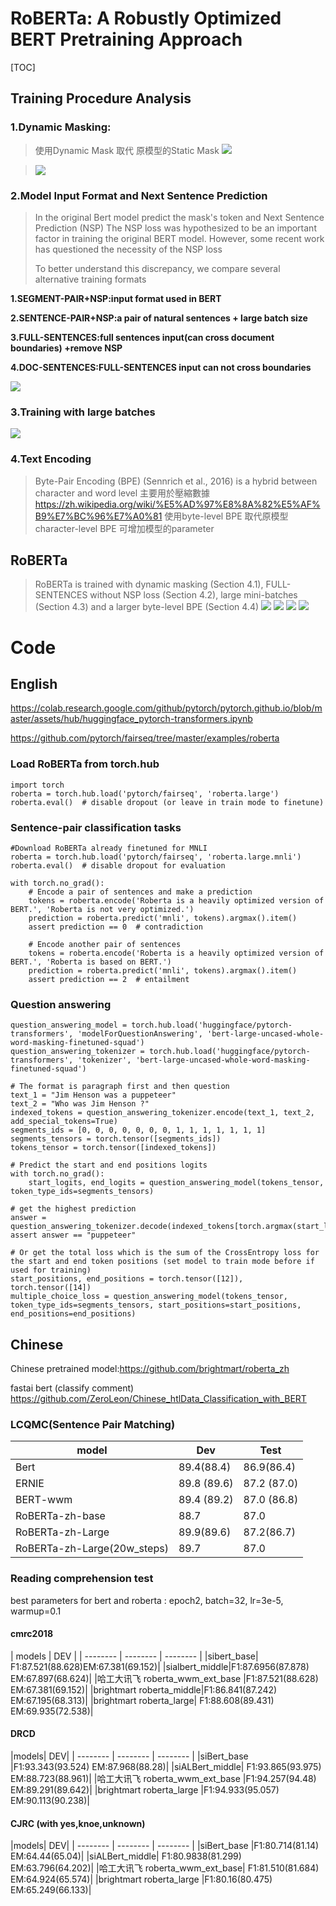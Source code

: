 # **RoBERTa: A Robustly Optimized BERT Pretraining Approach** #

[TOC]


## Training Procedure Analysis
### 1.Dynamic Masking:
> 使用Dynamic Mask 取代 原模型的Static Mask
> ![](https://i.imgur.com/WH1w7k5.png)

> ![](https://i.imgur.com/7H4jxpN.png)

### 2.Model Input Format and Next Sentence Prediction
> In the original Bert model predict the mask's token and Next Sentence Prediction (NSP)
> The NSP loss was hypothesized to be an important factor in training the original BERT model.
> However, some recent work has questioned the necessity of the NSP loss
> 
> To better understand this discrepancy, we compare several alternative training formats

**1.SEGMENT-PAIR+NSP:input format used in BERT**

**2.SENTENCE-PAIR+NSP:a pair of natural sentences + large batch size**

**3.FULL-SENTENCES:full sentences input(can cross document boundaries) +remove NSP**

**4.DOC-SENTENCES:FULL-SENTENCES input can not cross boundaries**

![](https://i.imgur.com/Bd4lFXW.png)













### 3.Training with large batches
![](https://i.imgur.com/Dmnawph.png)

### 4.Text Encoding
> Byte-Pair Encoding (BPE) (Sennrich et al., 2016) is a hybrid between character and word level
主要用於壓縮數據
https://zh.wikipedia.org/wiki/%E5%AD%97%E8%8A%82%E5%AF%B9%E7%BC%96%E7%A0%81
使用byte-level BPE 取代原模型 character-level BPE 可增加模型的parameter

## RoBERTa
> RoBERTa is trained with dynamic masking
(Section 4.1), FULL-SENTENCES without NSP
loss (Section 4.2), large mini-batches (Section 4.3)
and a larger byte-level BPE (Section 4.4)
![](https://i.imgur.com/iSqV6Gc.png)
![](https://i.imgur.com/b2xLfHr.png)
![](https://i.imgur.com/GHq0IPq.png)
![](https://i.imgur.com/FCEpOBa.png)



# Code
## English
https://colab.research.google.com/github/pytorch/pytorch.github.io/blob/master/assets/hub/huggingface_pytorch-transformers.ipynb

https://github.com/pytorch/fairseq/tree/master/examples/roberta

### Load RoBERTa from torch.hub
```
import torch
roberta = torch.hub.load('pytorch/fairseq', 'roberta.large')
roberta.eval()  # disable dropout (or leave in train mode to finetune)
```
### Sentence-pair classification tasks
```
#Download RoBERTa already finetuned for MNLI
roberta = torch.hub.load('pytorch/fairseq', 'roberta.large.mnli')
roberta.eval()  # disable dropout for evaluation

with torch.no_grad():
    # Encode a pair of sentences and make a prediction
    tokens = roberta.encode('Roberta is a heavily optimized version of BERT.', 'Roberta is not very optimized.')
    prediction = roberta.predict('mnli', tokens).argmax().item()
    assert prediction == 0  # contradiction

    # Encode another pair of sentences
    tokens = roberta.encode('Roberta is a heavily optimized version of BERT.', 'Roberta is based on BERT.')
    prediction = roberta.predict('mnli', tokens).argmax().item()
    assert prediction == 2  # entailment    
```

### Question answering
```
question_answering_model = torch.hub.load('huggingface/pytorch-transformers', 'modelForQuestionAnswering', 'bert-large-uncased-whole-word-masking-finetuned-squad')
question_answering_tokenizer = torch.hub.load('huggingface/pytorch-transformers', 'tokenizer', 'bert-large-uncased-whole-word-masking-finetuned-squad')

# The format is paragraph first and then question
text_1 = "Jim Henson was a puppeteer"
text_2 = "Who was Jim Henson ?"
indexed_tokens = question_answering_tokenizer.encode(text_1, text_2, add_special_tokens=True)
segments_ids = [0, 0, 0, 0, 0, 0, 0, 1, 1, 1, 1, 1, 1, 1]
segments_tensors = torch.tensor([segments_ids])
tokens_tensor = torch.tensor([indexed_tokens])

# Predict the start and end positions logits
with torch.no_grad():
    start_logits, end_logits = question_answering_model(tokens_tensor, token_type_ids=segments_tensors)

# get the highest prediction
answer = question_answering_tokenizer.decode(indexed_tokens[torch.argmax(start_logits):torch.argmax(end_logits)+1])
assert answer == "puppeteer"

# Or get the total loss which is the sum of the CrossEntropy loss for the start and end token positions (set model to train mode before if used for training)
start_positions, end_positions = torch.tensor([12]), torch.tensor([14])
multiple_choice_loss = question_answering_model(tokens_tensor, token_type_ids=segments_tensors, start_positions=start_positions, end_positions=end_positions)
```

## Chinese
Chinese pretrained model:https://github.com/brightmart/roberta_zh


fastai bert (classify comment)
https://github.com/ZeroLeon/Chinese_htlData_Classification_with_BERT

### LCQMC(Sentence Pair Matching)



| model | Dev | Test |
| -------- | -------- | -------- |
| Bert     | 89.4(88.4)|86.9(86.4)|
| ERNIE	|89.8 (89.6)	|87.2 (87.0) |
|BERT-wwm	|89.4 (89.2)	|87.0 (86.8)|
|RoBERTa-zh-base|	88.7	|87.0|
|RoBERTa-zh-Large	|89.9(89.6)	|87.2(86.7)|
|RoBERTa-zh-Large(20w_steps)|	89.7	|87.0|

### Reading comprehension test

best parameters for bert and roberta : epoch2, batch=32, lr=3e-5, warmup=0.1

#### cmrc2018
| models | DEV |
| -------- | -------- | -------- |
|sibert_base|	F1:87.521(88.628)EM:67.381(69.152)|
|sialbert_middle|F1:87.6956(87.878) EM:67.897(68.624)|
|哈工大讯飞 roberta_wwm_ext_base	|F1:87.521(88.628) EM:67.381(69.152)|
|brightmart roberta_middle|F1:86.841(87.242) EM:67.195(68.313)|
|brightmart roberta_large|	F1:88.608(89.431) EM:69.935(72.538)|

#### DRCD
|models|	DEV|
| -------- | -------- | -------- |
|siBert_base	|F1:93.343(93.524) EM:87.968(88.28)|
|siALBert_middle|	F1:93.865(93.975) EM:88.723(88.961)|
|哈工大讯飞 roberta_wwm_ext_base	|F1:94.257(94.48) EM:89.291(89.642)|
|brightmart roberta_large	|F1:94.933(95.057) EM:90.113(90.238)|

#### CJRC (with yes,knoe,unknown)
|models|	DEV|
| -------- | -------- | -------- |
|siBert_base	|F1:80.714(81.14) EM:64.44(65.04)|
|siALBert_middle|	F1:80.9838(81.299) EM:63.796(64.202)|
|哈工大讯飞 roberta_wwm_ext_base|	F1:81.510(81.684) EM:64.924(65.574)|
|brightmart roberta_large	|F1:80.16(80.475) EM:65.249(66.133)|



